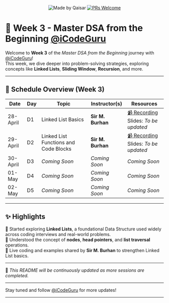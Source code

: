 <div align="center">

![Made by Qaisar](https://img.shields.io/badge/Made%20by-Qaisar%20Abbas-blueviolet)
[![PRs Welcome](https://img.shields.io/badge/PRs-welcome-brightgreen.svg?style=flat-square)](http://makeapullrequest.com)

</div>

# 📘 Week 3 - Master DSA from the Beginning [@iCodeGuru](https://www.linkedin.com/company/icode-guru/posts/?feedView=all)

Welcome to **Week 3** of the *Master DSA from the Beginning* journey with [@iCodeGuru](https://www.linkedin.com/company/icode-guru/posts/?feedView=all)!  
This week, we dive deeper into problem-solving strategies, exploring concepts like **Linked Lists**, **Sliding Window**, **Recursion**, and more.

---

## 📅 Schedule Overview (Week 3)

| Date      | Day | Topic                   | Instructor(s)     | Resources |
|-----------|-----|--------------------------|-------------------|-----------|
| 28-April  | D1  | Linked List Basics        | **Sir M. Burhan**  | [📹 Recording](https://www.facebook.com/iCodeguru/videos/1333259297901325/) <br>Slides: *To be updated* |
| 29-April  | D2  | Linked List Functions and Code Blocks             | **Sir M. Burhan**     | [📹 Recording](https://www.facebook.com/iCodeguru/videos/591708290588232/) <br>Slides: *To be updated* |
| 30-April  | D3  | *Coming Soon*             | *Coming Soon*     | *Coming Soon* |
| 01-May    | D4  | *Coming Soon*             | *Coming Soon*     | *Coming Soon* |
| 02-May    | D5  | *Coming Soon*             | *Coming Soon*     | *Coming Soon* |

---

## ✨ Highlights
🔹 Started exploring **Linked Lists**, a foundational Data Structure used widely across coding interviews and real-world problems.  
🔹 Understood the concept of **nodes**, **head pointers**, and **list traversal** operations.  
🔹 Live coding and examples shared by **Sir M. Burhan** to strengthen Linked List basics.  

---

📌 *This README will be continuously updated as more sessions are completed.*

---

Stay tuned and follow [@iCodeGuru](https://www.linkedin.com/company/icode-guru/posts/?feedView=all) for more updates!

---
